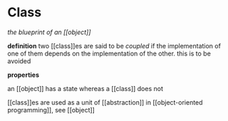 # Class

_the blueprint of an [[object]]_

**definition** two [[class]]es are said to be _coupled_ if the implementation of one of them depends on the implementation of the other. this is to be avoided

**properties**

an [[object]] has a state whereas a [[class]] does not

[[class]]es are used as a unit of [[abstraction]] in [[object-oriented programming]], see [[object]]
